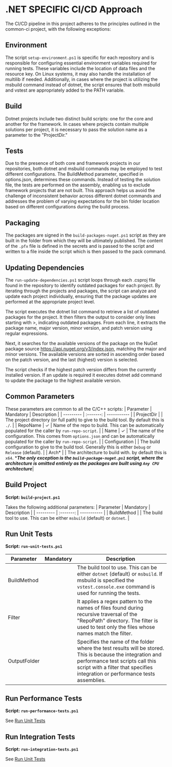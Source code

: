 # .NET SPECIFIC CI/CD Approach

The CI/CD pipeline in this project adheres to the principles outlined in the common-ci project, with the following exceptions:

## Environment

The script `setup-environment.ps1` is specific for each repository and is responsible for configuring essential environment variables required for running tests. These variables include the location of data files and the resource key. On Linux systems, it may also handle the installation of multilib if needed. Additionally, in cases where the project is utilizing the msbuild command instead of dotnet, the script ensures that both msbuild and vstest are appropriately added to the PATH variable. 


## Build

Dotnet projects  include two distinct build scripts: one for the core and another for the framework. In cases where projects contain multiple solutions per project, it is necessary to pass the solution name as a parameter to the "ProjectDir."

## Tests

Due to the presence of both core and framework projects in our repositories, both dotnet and msbuild commands may be employed to test different configurations. The BuildMethod parameter, specified in options.json, determines these commands. Instead of testing the solution file, the tests are performed on the assembly, enabling us to exclude framework projects that are not built. This approach helps us avoid the challenge of inconsistent behavior across different dotnet commands and addresses the problem of varying expectations for the bin folder location based on different configurations during the build process.

## Packaging 

The packages are signed in the `build-packages-nuget.ps1` script as they are built in the folder from which they will be ultimately published. The content of the `.pfx` file is defined in the secrets and is passed to the script and written to a file inside the script which is then passed to the pack command.

## Updating Dependencies 

The `run-update-dependencies.ps1` script loops through each .csproj file found in the repository to identify outdated packages for each project. By iterating through the projects and packages, the script can analyze and update each project individually, ensuring that the package updates are performed at the appropriate project level.

The script executes the dotnet list command to retrieve a list of outdated packages for the project. It then filters the output to consider only lines starting with >, indicating outdated packages. From each line, it extracts the package name, major version, minor version, and patch version using regular expressions.

Next, it searches for the available versions of the package on the NuGet package source https://api.nuget.org/v3/index.json, matching the major and minor versions. The available versions are sorted in ascending order based on the patch version, and the last (highest) version is selected.

The script checks if the highest patch version differs from the currently installed version. If an update is required it executes dotnet add command to update the package to the highest available version.

## Common Parameters

These parameters are common to all the C/C++ scripts:
| Parameter | Mandatory | Description |
| --------- | :-------: | ----------- |
| ProjectDir |    | The project directory (or full path) to give to the build tool. By default this is `./`. |
| RepoName | &check; | Name of the repo to build. This can be automatically populated for the caller by `run-repo-script`. |
| Name | &check; | The name of the configuration. This comes from `options.json` and can be automatically populated for the caller by `run-repo-script`. |
| Configuration | | The build configuration to give to the build tool. Generally this is either `Debug` or `Release` (default). |
| Arch* | | The architecture to build with. by default this is `x64`. ****The only exception is the `build-package-nuget.ps1` script, where the architecture is omitted entirely as the packages are built using `Any CPU` architecture***|


## Build Project

**Script: `build-project.ps1`**

Takes the following additional parameters:
| Parameter | Mandatory | Description |
| --------- | :-------: | ----------- |
| BuildMethod |  | The build tool to use. This can be either `msbuild` (default) or `dotnet`. |

## Run Unit Tests

**Script: `run-unit-tests.ps1`**

| Parameter | Mandatory | Description |
| --------- | :-------: | ----------- |
| BuildMethod |  | The build tool to use. This can be either `dotnet` (default) or `msbuild`. If msbuild is specified the `vstest.console.exe` command is used for running the tests. |
| Filter |  |  It applies a regex pattern to the names of files found during recursive traversal of the "RepoPath" directory. The filter is used to test only the files whose names match the filter.  |
| OutputFolder |  |  Specifies the name of the folder where the test results will be stored. This is because the integration and performance test scripts call this script with a filter that specifies integration or performance tests assemblies.  |


## Run Performance Tests

**Script: `run-performance-tests.ps1`**

See [Run Unit Tests](#Run-Unit-Tests)

## Run Integration Tests

**Script: `run-integration-tests.ps1`**

See [Run Unit Tests](#Run-Unit-Tests)
